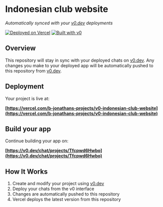 # Indonesian club website

*Automatically synced with your [v0.dev](https://v0.dev) deployments*

[![Deployed on Vercel](https://img.shields.io/badge/Deployed%20on-Vercel-black?style=for-the-badge&logo=vercel)](https://vercel.com/b-jonathans-projects/v0-indonesian-club-website)
[![Built with v0](https://img.shields.io/badge/Built%20with-v0.dev-black?style=for-the-badge)](https://v0.dev/chat/projects/Tfcpwd6Hwbo)

## Overview

This repository will stay in sync with your deployed chats on [v0.dev](https://v0.dev).
Any changes you make to your deployed app will be automatically pushed to this repository from [v0.dev](https://v0.dev).

## Deployment

Your project is live at:

**[https://vercel.com/b-jonathans-projects/v0-indonesian-club-website](https://vercel.com/b-jonathans-projects/v0-indonesian-club-website)**

## Build your app

Continue building your app on:

**[https://v0.dev/chat/projects/Tfcpwd6Hwbo](https://v0.dev/chat/projects/Tfcpwd6Hwbo)**

## How It Works

1. Create and modify your project using [v0.dev](https://v0.dev)
2. Deploy your chats from the v0 interface
3. Changes are automatically pushed to this repository
4. Vercel deploys the latest version from this repository